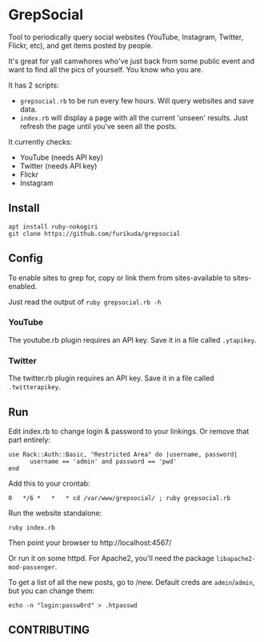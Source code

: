 # GrepSocial

Tool to periodically query social websites (YouTube, Instagram, Twitter, Flickr, etc), and get items posted by people.

It's great for yall camwhores who've just back from some public event and want to find all the pics of yourself.
You know who you are.

It has 2 scripts:
* `grepsocial.rb` to be run every few hours. Will query websites and save data.
* `index.rb` will display a page with all the current 'unseen' results. Just refresh the page until you've seen all the posts.

It currently checks:
* YouTube (needs API key)
* Twitter (needs API key)
* Flickr
* Instagram

## Install

    apt install ruby-nokogiri
    git clone https://github.com/furikuda/grepsocial

## Config

To enable sites to grep for, copy or link them from sites-available to sites-enabled.

Just read the output of `ruby grepsocial.rb -h`

### YouTube

The youtube.rb plugin requires an API key. Save it in a file called `.ytapikey`.

### Twitter

The twitter.rb plugin requires an API key. Save it in a file called `.twitterapikey`.

## Run

Edit index.rb to change login & password to your linkings. Or remove that part entirely:

    use Rack::Auth::Basic, "Restricted Area" do |username, password|
          username == 'admin' and password == 'pwd'
    end

Add this to your crontab:

    0   */6 *   *   * cd /var/www/grepsocial/ ; ruby grepsocial.rb

Run the website standalone:

    ruby index.rb

Then point your browser to http://localhost:4567/

Or run it on some httpd. For Apache2, you'll need the package `libapache2-mod-passenger`.

To get a list of all the new posts, go to /new. Default creds are `admin`/`admin`, but you can change them:

    echo -n "login:passw0rd" > .htpasswd


## CONTRIBUTING



